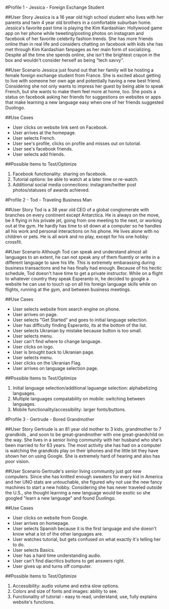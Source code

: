 #Profile 1 - Jessica - Foreign Exchange Student

##User Story
Jessica is a 16 year old high school student who lives with her parents and twin 4 year old brothers in a comfortable suburban home. 
Jessica's favorite past time is playing the Kim Kardashian: Hollywood game app on her phone while tweeting/posting photos
on instagram and facebook of her favorite celebrity fashion trends. She has more friends online than in real life and
considers chatting on facebook with kids she has met through Kim Kardashian fanpages as her main form of socializing.
Despite all the time she spends online, she isn't the brightest crayon in the box and wouldn't consider herself as
being "tech savvy".

##User Scenario
Jessica just found out that her family will be hosting a female foreign exchange student from France. She is excited
about getting to live with someone her own age and potentially having a new best friend. Considering she not only wants 
to impress her guest by being able to speak French, but she wants to make them feel more at home, too. She posts a status
on facebook asking her friends for suggestions on websites or apps that make learning a new language easy when one of
her friends suggested Duolingo.

##Use Cases
* User clicks on website link sent on Facebook.
* User arrives at the homepage.
* User selects French.
* User see's profile, clicks on profile and misses out on tutorial.
* User see's facebook friends.
* User selects add friends.

##Possible Items to Test/Optimize
1. Facebook functionality: sharing on facebook.
2. Tutorial options: be able to watch at a later time or re-watch.
3. Additional social media connections: instagram/twitter post photos/statuses of awards achieved.

#Profile 2 - Tod - Traveling Business Man

##User Story
Tod is a 38 year old CEO of a global conglomerate with branches on every continent except Antarctica. He is always on
the move, be it flying in his private jet, going from one meeting to the next, or working out at the gym. He hardly
has time to sit down at a computer so he handles all his work and personal interactions on his phone. He lives alone
with no children or pets. He is all work and no play, except for his one hobby: crossfit.

##User Scenario
Although Tod can speak and understand almost all languages to an extent, he can not speak any of them fluently or 
write in a different language to save his life. This is extremely embarassing during business transactions and he has
finally had enough. Because of his hectic schedule, Tod doesn't have time to get a private instructor. While on a flight
to whatever country they speak Esperanto in, he decided to google a website he can use to touch up on all his foreign language skills
while on flights, running at the gym, and between business meetings.

##Use Cases
* User selects website from search engine on phone.
* User arrives on page.
* User selects "Get Started" and goes to initial language selection.
* User has difficulty finding Esperanto, its at the bottom of the list.
* User selects Ukranian by mistake because button is too small.
* User selects menu.
* User can't find where to change language.
* User clicks on logo.
* User is brought back to Ukranian page.
* User selects menu.
* User clicks on the Ukranian Flag.
* User arrives on language selection page.


##Possible Items to Test/Optimize
1. Initial language selection/additional laguange selection: alphabetizing languages.
2. Multiple languages compatability on mobile: switching between languages.
3. Mobile functionality/accessibility: larger fonts/buttons.

#Profile 3 - Gertrude - Bored Grandmother
 
##User Story
Gertrude is an 81 year old mother to 3 kids, grandmother to 7 grandkids , and soon to be great-grandmother with one
great-grandchild on the way. She lives in a senior living community with her husband who she's been married to for 
63 years. The most activity she has had on a computer is watching the grandkids play on their iphones and the little bit
they have shown her on using Google. She is extremely hard of hearing and also has poor vision.

##User Scenario
Gertrude's senior living community just got new computers. Since she has knitted enough sweaters for every kid in America
and her UNO stats are untouchable, she figured why not use the new fancy machines to start a new hobby. Considering she
has never traveled outside the U.S., she thought learning a new language would be exotic so she googled "learn a new
language" and found Duolingo.

##Use Cases
* User clicks on website from Google.
* User arrives on homepage.
* User selects Spanish because it is the first language and she doesn't know what a lot of the other languages are.
* User watches tutorial, but gets confused on what exactly it's telling her to do.
* User selects Basics.
* User has a hard time understanding audio.
* User can't find diacritics buttons to get answers right.
* User gives up and turns off computer.

##Possible Items to Test/Optimize
1. Accessibility: audio volume and extra slow options.
2. Colors and size of fonts and images: ability to see.
3. Functionality of tutorial - easy to read, understand, use, fully explains website's functions.